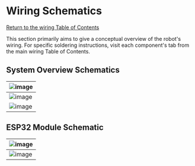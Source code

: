 # Wiring Schematics
[Return to the wiring Table of Contents](https://github.com/EmiliaPsacharopoulos/Quadruped-8dof-Robot/tree/main/Wiring#table-of-contents)

This section primarily aims to give a conceptual overview of the robot's wiring. For specific soldering instructions, visit each component's tab from the main wiring Table of Contents.

## System Overview Schematics
| ![image](https://user-images.githubusercontent.com/84528674/122089227-8d297f80-cdd4-11eb-934c-fca704c3d0c3.png) |
| --- |
| ![image](https://user-images.githubusercontent.com/84528674/122113429-1c905c00-cdf0-11eb-8260-a6ad3e122c3c.png) |
| ![image](https://user-images.githubusercontent.com/84528674/122117956-78a9af00-cdf5-11eb-9f78-90223adabf16.png) |

## ESP32 Module Schematic
| ![image](https://user-images.githubusercontent.com/84528674/121087839-eb41db80-c7b2-11eb-88f0-d45fcf2a4cd4.png) |
| --- |
| ![image](https://user-images.githubusercontent.com/84528674/121087937-0b719a80-c7b3-11eb-83a0-433f2a313737.png) |
